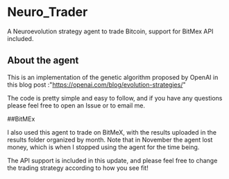 # Neuro_Trader
A Neuroevolution strategy agent to trade Bitcoin, support for BitMex API included.

## About the agent

This is an implementation of the genetic algorithm proposed by OpenAI in this blog post :"https://openai.com/blog/evolution-strategies/"

The code is pretty simple and easy to follow, and if you have any questions please feel free to open an Issue or to email me. 

##BitMEx

I also used this agent to trade on BitMeX, with the results uploaded in the results folder organized by month. Note that in November the agent lost
money, which is when I stopped using the agent for the time being. 

The API support is included in this update, and please feel free to change the trading strategy according to how you see fit! 

